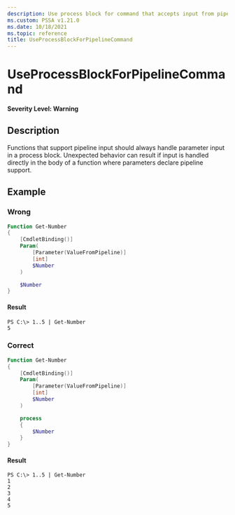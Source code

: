 ```yaml
---
description: Use process block for command that accepts input from pipeline.
ms.custom: PSSA v1.21.0
ms.date: 10/18/2021
ms.topic: reference
title: UseProcessBlockForPipelineCommand
---
```

# UseProcessBlockForPipelineCommand

**Severity Level: Warning**

## Description

Functions that support pipeline input should always handle parameter input in a process block.
Unexpected behavior can result if input is handled directly in the body of a function where
parameters declare pipeline support.

## Example

### Wrong

```powershell
Function Get-Number
{
    [CmdletBinding()]
    Param(
        [Parameter(ValueFromPipeline)]
        [int]
        $Number
    )

    $Number
}
```

#### Result

```
PS C:\> 1..5 | Get-Number
5
```

### Correct

```powershell
Function Get-Number
{
    [CmdletBinding()]
    Param(
        [Parameter(ValueFromPipeline)]
        [int]
        $Number
    )

    process
    {
        $Number
    }
}
```

#### Result

```
PS C:\> 1..5 | Get-Number
1
2
3
4
5
```

